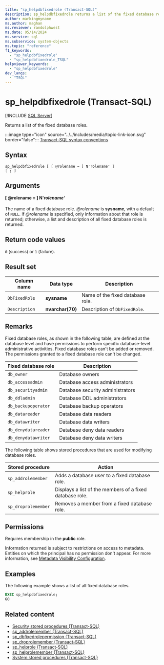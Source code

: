 ```yaml
---
title: "sp_helpdbfixedrole (Transact-SQL)"
description: sp_helpdbfixedrole returns a list of the fixed database roles.
author: markingmyname
ms.author: maghan
ms.reviewer: randolphwest
ms.date: 05/14/2024
ms.service: sql
ms.subservice: system-objects
ms.topic: "reference"
f1_keywords:
  - "sp_helpdbfixedrole"
  - "sp_helpdbfixedrole_TSQL"
helpviewer_keywords:
  - "sp_helpdbfixedrole"
dev_langs:
  - "TSQL"
---
```

# sp_helpdbfixedrole (Transact-SQL)

[!INCLUDE [SQL Server](../../includes/applies-to-version/sqlserver.md)]

Returns a list of the fixed database roles.

:::image type="icon" source="../../includes/media/topic-link-icon.svg" border="false"::: [Transact-SQL syntax conventions](../../t-sql/language-elements/transact-sql-syntax-conventions-transact-sql.md)

## Syntax

```syntaxsql
sp_helpdbfixedrole [ [ @rolename = ] N'rolename' ]
[ ; ]
```

## Arguments

#### [ @rolename = ] N'*rolename*'

The name of a fixed database role. *@rolename* is **sysname**, with a default of `NULL`. If *@rolename* is specified, only information about that role is returned; otherwise, a list and description of all fixed database roles is returned.

## Return code values

`0` (success) or `1` (failure).

## Result set

| Column name | Data type | Description |
| --- | --- | --- |
| `DbFixedRole` | **sysname** | Name of the fixed database role. |
| `Description` | **nvarchar(70)** | Description of `DbFixedRole`. |

## Remarks

Fixed database roles, as shown in the following table, are defined at the database level and have permissions to perform specific database-level administrative activities. Fixed database roles can't be added or removed. The permissions granted to a fixed database role can't be changed.

| Fixed database role | Description |
| --- | --- |
| `db_owner` | Database owners |
| `db_accessadmin` | Database access administrators |
| `db_securityadmin` | Database security administrators |
| `db_ddladmin` | Database DDL administrators |
| `db_backupoperator` | Database backup operators |
| `db_datareader` | Database data readers |
| `db_datawriter` | Database data writers |
| `db_denydatareader` | Database deny data readers |
| `db_denydatawriter` | Database deny data writers |

The following table shows stored procedures that are used for modifying database roles.

| Stored procedure | Action |
| --- | --- |
| `sp_addrolemember` | Adds a database user to a fixed database role. |
| `sp_helprole` | Displays a list of the members of a fixed database role. |
| `sp_droprolemember` | Removes a member from a fixed database role. |

## Permissions

Requires membership in the **public** role.

Information returned is subject to restrictions on access to metadata. Entities on which the principal has no permission don't appear. For more information, see [Metadata Visibility Configuration](../security/metadata-visibility-configuration.md).

## Examples

The following example shows a list of all fixed database roles.

```sql
EXEC sp_helpdbfixedrole;
GO
```

## Related content

- [Security stored procedures (Transact-SQL)](security-stored-procedures-transact-sql.md)
- [sp_addrolemember (Transact-SQL)](sp-addrolemember-transact-sql.md)
- [sp_dbfixedrolepermission (Transact-SQL)](sp-dbfixedrolepermission-transact-sql.md)
- [sp_droprolemember (Transact-SQL)](sp-droprolemember-transact-sql.md)
- [sp_helprole (Transact-SQL)](sp-helprole-transact-sql.md)
- [sp_helprolemember (Transact-SQL)](sp-helprolemember-transact-sql.md)
- [System stored procedures (Transact-SQL)](system-stored-procedures-transact-sql.md)
